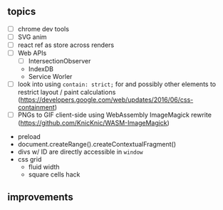 ## topics
- [ ] chrome dev tools
- [ ] SVG anim
- [ ] react ref as store across renders
- [ ] Web APIs 
  - [ ] IntersectionObserver
  - IndexDB
  - Service Worler
- [ ] look into using `contain: strict;` for <card> and possibly other elements to restrict layout / paint calculations (https://developers.google.com/web/updates/2016/06/css-containment)
- [ ] PNGs to GIF client-side using WebAssembly ImageMagick rewrite (https://github.com/KnicKnic/WASM-ImageMagick)
- preload
- document.createRange().createContextualFragment()
- divs w/ ID are directly accessible in `window`
- css grid 
  - fluid width
  - square cells hack

## improvements